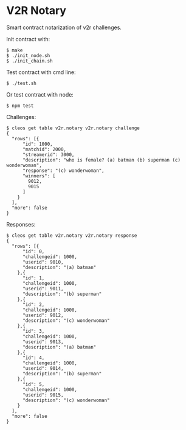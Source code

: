 # V2R Notary
Smart contract notarization of v2r challenges.


Init contract with:
```
$ make
$ ./init_node.sh
$ ./init_chain.sh
```

Test contract with cmd line:
```
$ ./test.sh
```

Or test contract with node:
```
$ npm test
```

Challenges:
```
$ cleos get table v2r.notary v2r.notary challenge
{
  "rows": [{
      "id": 1000,
      "matchid": 2000,
      "streamerid": 3000,
      "description": "who is female? (a) batman (b) superman (c) wonderwoman",
      "response": "(c) wonderwoman",
      "winners": [
        9012,
        9015
      ]
    }
  ],
  "more": false
}
```

Responses:
```
$ cleos get table v2r.notary v2r.notary response 
{
  "rows": [{
      "id": 0,
      "challengeid": 1000,
      "userid": 9010,
      "description": "(a) batman"
    },{
      "id": 1,
      "challengeid": 1000,
      "userid": 9011,
      "description": "(b) superman"
    },{
      "id": 2,
      "challengeid": 1000,
      "userid": 9012,
      "description": "(c) wonderwoman"
    },{
      "id": 3,
      "challengeid": 1000,
      "userid": 9013,
      "description": "(a) batman"
    },{
      "id": 4,
      "challengeid": 1000,
      "userid": 9014,
      "description": "(b) superman"
    },{
      "id": 5,
      "challengeid": 1000,
      "userid": 9015,
      "description": "(c) wonderwoman"
    }
  ],
  "more": false
}
```
